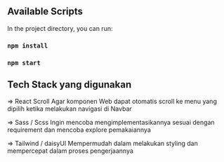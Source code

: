 ## Available Scripts

In the project directory, you can run:

### `npm install`

### `npm start`

## Tech Stack yang digunakan

=> React Scroll
Agar komponen Web dapat otomatis scroll ke menu yang dipilih ketika melakukan navigasi di Navbar

=> Sass / Scss
Ingin mencoba mengimplementasikannya sesuai dengan requirement dan mencoba explore pemakaiannya

=> Tailwind / daisyUI
Mempermudah dalam melakukan styling dan mempercepat dalam proses pengerjaannya
